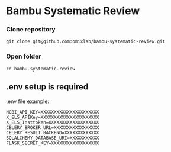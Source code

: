 Bambu Systematic Review
==========================

### Clone repository 
`git clone git@github.com:omixlab/bambu-systematic-review.git`

### Open folder 
`cd bambu-systematic-review`

## .env setup is required
.env file example:
```
NCBI_API_KEY=XXXXXXXXXXXXXXXXXXXXXX
X_ELS_APIKey=XXXXXXXXXXXXXXXXXXXXXX
X_ELS_Insttoken=XXXXXXXXXXXXXXXXXXX
CELERY_BROKER_URL=XXXXXXXXXXXXXXXXX
CELERY_RESULT_BACKEND=XXXXXXXXXXXXX
SQLALCHEMY_DATABASE_URI=XXXXXXXXXXX
FLASK_SECRET_KEY=XXXXXXXXXXXXXXXXXX

```
